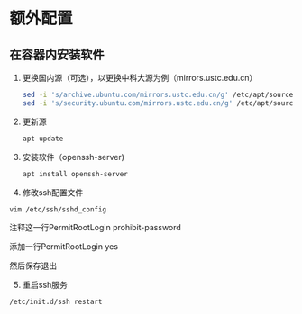 # 额外配置

## 在容器内安装软件

1. 更换国内源（可选），以更换中科大源为例（mirrors.ustc.edu.cn）

   ```bash
   sed -i 's/archive.ubuntu.com/mirrors.ustc.edu.cn/g' /etc/apt/sources.list
   sed -i 's/security.ubuntu.com/mirrors.ustc.edu.cn/g' /etc/apt/sources.list
   ```

2. 更新源

   ```bash
   apt update
   ```

3. 安装软件（openssh-server)

   ```bash
   apt install openssh-server
   ```

4. 修改ssh配置文件

```bash
vim /etc/ssh/sshd_config
```

注释这一行PermitRootLogin prohibit-password

添加一行PermitRootLogin yes

然后保存退出

5. 重启ssh服务

```bash
/etc/init.d/ssh restart
```

